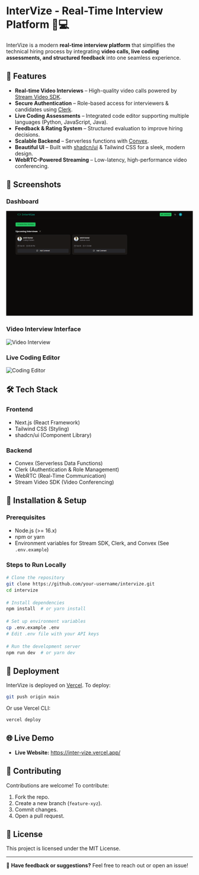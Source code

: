 # InterVize - Real-Time Interview Platform 🎥💻

InterVize is a modern **real-time interview platform** that simplifies the technical hiring process by integrating **video calls, live coding assessments, and structured feedback** into one seamless experience.

## 🚀 Features

- **Real-time Video Interviews** – High-quality video calls powered by [Stream Video SDK](https://getstream.io/video/).
- **Secure Authentication** – Role-based access for interviewers & candidates using [Clerk](https://clerk.dev/).
- **Live Coding Assessments** – Integrated code editor supporting multiple languages (Python, JavaScript, Java).
- **Feedback & Rating System** – Structured evaluation to improve hiring decisions.
- **Scalable Backend** – Serverless functions with [Convex](https://convex.dev/).
- **Beautiful UI** – Built with [shadcn/ui](https://ui.shadcn.com/) & Tailwind CSS for a sleek, modern design.
- **WebRTC-Powered Streaming** – Low-latency, high-performance video conferencing.

## 📸 Screenshots

### **Dashboard**
![InterVize Dashboard](assests/Screenshot%202025-02-08%20015848.png)

### **Video Interview Interface**
![Video Interview](https://github.com/your-username/intervize/blob/main/assets/video-interview.png)

### **Live Coding Editor**
![Coding Editor](https://github.com/your-username/intervize/blob/main/assets/coding-editor.png)

## 🛠 Tech Stack

### **Frontend**
- Next.js (React Framework)
- Tailwind CSS (Styling)
- shadcn/ui (Component Library)

### **Backend**
- Convex (Serverless Data Functions)
- Clerk (Authentication & Role Management)
- WebRTC (Real-Time Communication)
- Stream Video SDK (Video Conferencing)

## 🔧 Installation & Setup

### **Prerequisites**
- Node.js (>= 16.x)
- npm or yarn
- Environment variables for Stream SDK, Clerk, and Convex (See `.env.example`)

### **Steps to Run Locally**
```sh
# Clone the repository
git clone https://github.com/your-username/intervize.git
cd intervize

# Install dependencies
npm install  # or yarn install

# Set up environment variables
cp .env.example .env
# Edit .env file with your API keys

# Run the development server
npm run dev  # or yarn dev
```

## 🚀 Deployment
InterVize is deployed on [Vercel](https://vercel.com/). To deploy:
```sh
git push origin main
```
Or use Vercel CLI:
```sh
vercel deploy
```

## 🌐 Live Demo 
- **Live Website:** https://inter-vize.vercel.app/

## 🤝 Contributing
Contributions are welcome! To contribute:
1. Fork the repo.
2. Create a new branch (`feature-xyz`).
3. Commit changes.
4. Open a pull request.

## 📝 License
This project is licensed under the MIT License.

---
💬 **Have feedback or suggestions?** Feel free to reach out or open an issue!
